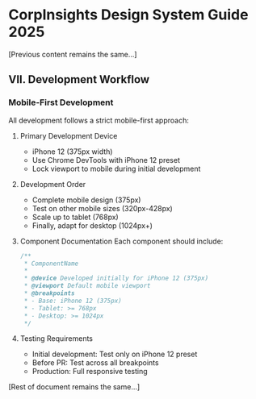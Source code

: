 # CorpInsights Design System Guide 2025

[Previous content remains the same...]

## VII. Development Workflow

### Mobile-First Development
All development follows a strict mobile-first approach:

1. Primary Development Device
   - iPhone 12 (375px width)
   - Use Chrome DevTools with iPhone 12 preset
   - Lock viewport to mobile during initial development

2. Development Order
   - Complete mobile design (375px)
   - Test on other mobile sizes (320px-428px)
   - Scale up to tablet (768px)
   - Finally, adapt for desktop (1024px+)

3. Component Documentation
   Each component should include:
   ```typescript
   /**
    * ComponentName
    * 
    * @device Developed initially for iPhone 12 (375px)
    * @viewport Default mobile viewport
    * @breakpoints
    * - Base: iPhone 12 (375px)
    * - Tablet: >= 768px
    * - Desktop: >= 1024px
    */
   ```

4. Testing Requirements
   - Initial development: Test only on iPhone 12 preset
   - Before PR: Test across all breakpoints
   - Production: Full responsive testing

[Rest of document remains the same...]